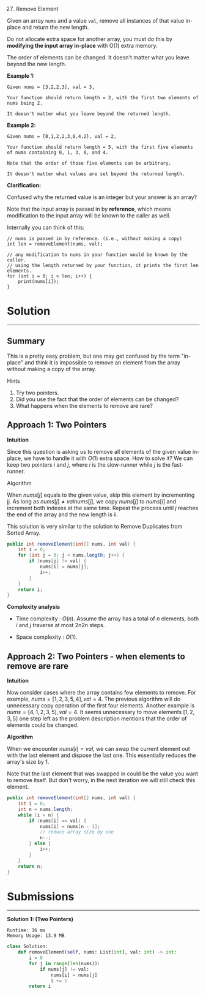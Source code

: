 27. Remove Element

Given an array `nums` and a value `val`, remove all instances of that value in-place and return the new length.

Do not allocate extra space for another array, you must do this by **modifying the input array in-place** with O(1) extra memory.

The order of elements can be changed. It doesn't matter what you leave beyond the new length.

**Example 1:**
```
Given nums = [3,2,2,3], val = 3,

Your function should return length = 2, with the first two elements of nums being 2.

It doesn't matter what you leave beyond the returned length.
```

**Example 2:**
```
Given nums = [0,1,2,2,3,0,4,2], val = 2,

Your function should return length = 5, with the first five elements of nums containing 0, 1, 3, 0, and 4.

Note that the order of those five elements can be arbitrary.

It doesn't matter what values are set beyond the returned length.
```

**Clarification:**

Confused why the returned value is an integer but your answer is an array?

Note that the input array is passed in by **reference**, which means modification to the input array will be known to the caller as well.

Internally you can think of this:
```
// nums is passed in by reference. (i.e., without making a copy)
int len = removeElement(nums, val);

// any modification to nums in your function would be known by the caller.
// using the length returned by your function, it prints the first len elements.
for (int i = 0; i < len; i++) {
    print(nums[i]);
}
```

# Solution
---
## Summary
This is a pretty easy problem, but one may get confused by the term "in-place" and think it is impossible to remove an element from the array without making a copy of the array.

Hints
1. Try two pointers.
1. Did you use the fact that the order of elements can be changed?
1. What happens when the elements to remove are rare?

## Approach 1: Two Pointers
**Intuition**

Since this question is asking us to remove all elements of the given value in-place, we have to handle it with $O(1)$ extra space. How to solve it? We can keep two pointers $i$ and $j$, where $i$ is the slow-runner while $j$ is the fast-runner.

Algorithm

When $nums[j]$ equals to the given value, skip this element by incrementing jj. As long as $nums[j] \neq valnums[j]$, we copy $nums[j]$ to $nums[i]$ and increment both indexes at the same time. Repeat the process until $j$ reaches the end of the array and the new length is ii.

This solution is very similar to the solution to Remove Duplicates from Sorted Array.
```java
public int removeElement(int[] nums, int val) {
    int i = 0;
    for (int j = 0; j < nums.length; j++) {
        if (nums[j] != val) {
            nums[i] = nums[j];
            i++;
        }
    }
    return i;
}
```

**Complexity analysis**

* Time complexity : $O(n)$. Assume the array has a total of $n$ elements, both $i$ and $j$ traverse at most 2n2n steps.

* Space complexity : $O(1)$.

## Approach 2: Two Pointers - when elements to remove are rare
**Intuition**

Now consider cases where the array contains few elements to remove. For example, $nums = [1,2,3,5,4], val = 4$. The previous algorithm will do unnecessary copy operation of the first four elements. Another example is $nums = [4,1,2,3,5], val = 4$. It seems unnecessary to move elements $[1,2,3,5]$ one step left as the problem description mentions that the order of elements could be changed.

**Algorithm**

When we encounter $nums[i] = val$, we can swap the current element out with the last element and dispose the last one. This essentially reduces the array's size by 1.

Note that the last element that was swapped in could be the value you want to remove itself. But don't worry, in the next iteration we will still check this element.

```java
public int removeElement(int[] nums, int val) {
    int i = 0;
    int n = nums.length;
    while (i < n) {
        if (nums[i] == val) {
            nums[i] = nums[n - 1];
            // reduce array size by one
            n--;
        } else {
            i++;
        }
    }
    return n;
}
```

# Submissions
---
**Solution 1: (Two Pointers)**
```
Runtime: 36 ms
Memory Usage: 13.9 MB
```
```python
class Solution:
    def removeElement(self, nums: List[int], val: int) -> int:
        i = 0
        for j in range(len(nums)):
            if nums[j] != val:
                nums[i] = nums[j]
                i += 1
        return i
```